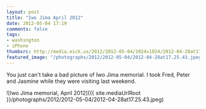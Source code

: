 ```yaml
---
layout: post
title: "Iwo Jima April 2012"
date: 2012-05-04 17:19
comments: false
tags: 
- washington
- iPhone
thumbsrc: http://media.eick.us/2012/2012-05-04/1024x1024/2012-04-28at17.25.43.jpeg
featured_image: "/photographs/2012/2012-05-04/2012-04-28at17.25.43.jpeg"
---
```

You just can't take a bad picture of Iwo Jima memorial.  I took Fred, Peter and Jasmine while they were visiting last weekend.



![Iwo Jima memorial, April 2012]({{ site.mediaUrlRoot }}/photographs/2012/2012-05-04/2012-04-28at17.25.43.jpeg)


